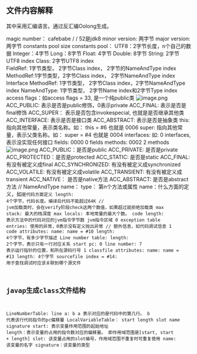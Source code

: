 ## 文件内容解释
其中采用汇编语言。通过反汇编Oolong生成。

magic number： cafebabe
/ / 52是jdk8
minor version: 两字节 
major version: 两字节
constants pool size
constants pool：
UTF8：2字节长度，n个自己的数据
Integer：4字节
Long：8字节
Float: 4字节
Double: 8字节
String: 2字节UTF8 index
Class: 2字节UTF8 index	
FieldRef: 1字节类型， 2字节Class index， 2字节的NameAndType index
MethodRef:1字节类型，2字节Class index， 2字节NameAndType index
Interface MethodRef: 1字节类型， 2字节Class index，2字节NameAndType index
NameAndType: 1字节类型， 2字节Name index和2字节Type index
access flags：如access flags = 33, 是一个纯public类
![image.png](https://cdn.nlark.com/yuque/0/2024/png/43047777/1724293033043-f8ed9f2a-fd75-4dbb-9411-f722171669c1.png#averageHue=%23b7c6ad&clientId=u99154093-a89e-4&from=paste&height=226&id=uf96e32dc&originHeight=249&originWidth=498&originalType=binary&ratio=1.100000023841858&rotation=0&showTitle=false&size=73962&status=done&style=none&taskId=u2ca30ba1-bf62-4791-94ba-81fe551e8a8&title=&width=452.7272629146736)
ACC_PUBLIC: 表示是否是public修饰，0表示private
ACC_FINAL: 表示是否是final修饰
ACC_SUPER： 表示是否包含invokespecial, 也就是是否继承其他类
ACC_INTERFACE: 表示是否是接口类
ACC_ABSTRACT: 表示是否是抽象类
this: 指向其他常量，表示类名称。如： this = #6 也就是 0006
super: 指向其他常量，表示父类名称。如： super = #4 也就是 0004
interfaces: 如: 0 interfaces, 表示没实现任何接口
fields: 0000 0 fields
methods: 0002 2 methods
![image.png](https://cdn.nlark.com/yuque/0/2024/png/43047777/1724293861119-3d96dad9-3a4f-4696-b410-d4573cc45214.png#averageHue=%23c2d2b7&clientId=u99154093-a89e-4&from=paste&height=455&id=u2faae2be&originHeight=500&originWidth=1130&originalType=binary&ratio=1.100000023841858&rotation=0&showTitle=false&size=233965&status=done&style=none&taskId=u995ce352-9829-4492-a706-89724c37c84&title=&width=1027.272705007191)
ACC_PUBLIC：是否是public
ACC_PRIVATE: 是否是private
ACC_PROTECTED：是否是protected
ACC_STATIC: 是否是static
ACC_FINAL: 有没有被定义成final
ACC_SYNCHRONIZED: 有没有被定义成synchronized
ACC_VOLATILE: 有没有被定义成volatile
ACC_TRANSIENT: 有没有被定义成transient
ACC_NATIVE： 是否是native方法
ACC_ABSTRACT: 是否是abstract方法
// NameAndType
name：
type：
第n个方法或属性
name：什么方面的定义，如<Code>是代码方面定义
length: 4个字节，代码长度。编译后代码不能超过64K
// jvm加载类时，会在verify阶段check这两个数值，如果超过就拒绝加载类
max stack: 最大的栈深度
max locals: 本地常量的最大个数。
code length: 表示方法中的代码对应的jvm指令字节数
jvm指令区域
0 exception table entries: 使用的异常，0表示没有定义抛出异常
// 额外信息，如代码调试信息
1 code attributes: 
name: name = #10<LineNumberTable>
length: 4个字节，有多少字节描述
Line number table: 
length: 2个字节，表示只有一行对应关系
start pc: 0 line number: 7 表示运行指针的位置，和所在源码行号
1 classfile attributes:
name: name = #13<SourceFile>
length: 4个字节
sourcefile index = #14:  用于查找调试时应该关联到哪个源文件

## javap生成class文件结构
LineNumberTable:
line a: b
a 表示对应的是代码中的第几行。
b 代表该行代码指令的pc偏移量
LocalVariableTable：
start length slot name signature
start: 表示变量作用范围的起始地址
length：表示变量的占用的指令数对应的偏移量。
即作用域范围是[start, start + length]
slot: 该变量占用的slot编号，作用域范围不重复时可重复使用
name: 该变量的名字
signature：该变量的类型
